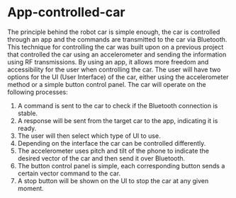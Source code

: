 # App-controlled-car

The principle behind the robot car is simple enough, the car is controlled through an app and the commands are transmitted to the car via Bluetooth. This technique for controlling the car was built upon on a previous project that controlled the car using an accelerometer and sending the information using RF transmissions. By using an app, it allows more freedom and accessibility for the user when controlling the car. The user will have two options for the UI (User Interface) of the car, either using the accelerometer method or a simple button control panel. The car will operate on the following processes:

1.	A command is sent to the car to check if the Bluetooth connection is stable.
2.	A response will be sent from the target car to the app, indicating it is ready.
3.	The user will then select which type of UI to use.
4.	Depending on the interface the car can be controlled differently.
5.	The accelerometer uses pitch and tilt of the phone to indicate the desired vector of the car and then send it over Bluetooth.
6.	The button control panel is simple, each corresponding button sends a certain vector command to the car.
7.	A stop button will be shown on the UI to stop the car at any given moment.
